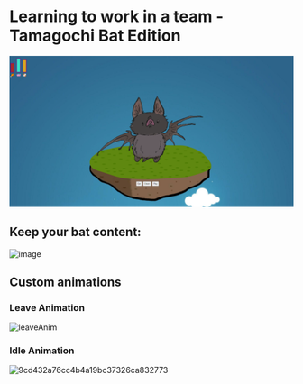 # Learning to work in a team - Tamagochi Bat Edition

![alt text](ReadMe/pageScreen.png)

## Keep your bat content:
![image](https://github.com/salatoppskrift/tamabatchi/assets/157691477/28cea7c4-4115-426c-bdb7-213430cc6c67)


## Custom animations
### Leave Animation
![leaveAnim](https://github.com/salatoppskrift/tamabatchi/assets/157691477/2a3bc962-a554-45b2-b4a1-78e7521750e5)

### Idle Animation
![9cd432a76cc4b4a19bc37326ca832773](https://github.com/salatoppskrift/tamabatchi/assets/157691477/70346b1b-730c-4f51-8269-4aa387eab2e3)

